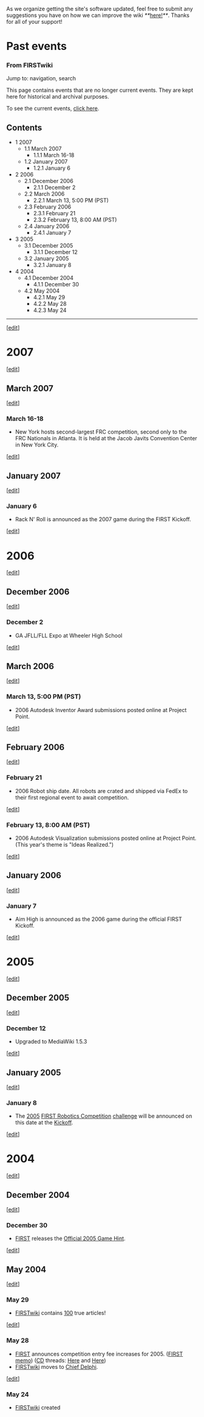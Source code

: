 As we organize getting the site's software updated, feel free to submit any
suggestions you have on how we can improve the wiki
_**_[here!](/index.php/User:Hallry/Suggestions "User:Hallry/Suggestions"
)_**_. Thanks for all of your support!

# Past events

### From FIRSTwiki

Jump to: navigation, search

This page contains events that are no longer current events. They are kept
here for historical and archival purposes.

To see the current events, [click here](/index.php/Current_events "Current
events" ).

## Contents

  * 1 2007
    * 1.1 March 2007
      * 1.1.1 March 16-18
    * 1.2 January 2007
      * 1.2.1 January 6
  * 2 2006
    * 2.1 December 2006
      * 2.1.1 December 2
    * 2.2 March 2006
      * 2.2.1 March 13, 5:00 PM (PST)
    * 2.3 February 2006
      * 2.3.1 February 21
      * 2.3.2 February 13, 8:00 AM (PST)
    * 2.4 January 2006
      * 2.4.1 January 7
  * 3 2005
    * 3.1 December 2005
      * 3.1.1 December 12
    * 3.2 January 2005
      * 3.2.1 January 8
  * 4 2004
    * 4.1 December 2004
      * 4.1.1 December 30
    * 4.2 May 2004
      * 4.2.1 May 29
      * 4.2.2 May 28
      * 4.2.3 May 24  
---  
  
[[edit](/index.php?title=Past_events&action=edit&section=1 "Edit section:
2007" )]

#  2007

[[edit](/index.php?title=Past_events&action=edit&section=2 "Edit section:
March 2007" )]

##  March 2007

[[edit](/index.php?title=Past_events&action=edit&section=3 "Edit section:
March 16-18" )]

###  March 16-18

  * New York hosts second-largest FRC competition, second only to the FRC Nationals in Atlanta. It is held at the Jacob Javits Convention Center in New York City. 

[[edit](/index.php?title=Past_events&action=edit&section=4 "Edit section:
January 2007" )]

##  January 2007

[[edit](/index.php?title=Past_events&action=edit&section=5 "Edit section:
January 6" )]

###  January 6

  * Rack N' Roll is announced as the 2007 game during the FIRST Kickoff. 

[[edit](/index.php?title=Past_events&action=edit&section=6 "Edit section:
2006" )]

#  2006

[[edit](/index.php?title=Past_events&action=edit&section=7 "Edit section:
December 2006" )]

##  December 2006

[[edit](/index.php?title=Past_events&action=edit&section=8 "Edit section:
December 2" )]

###  December 2

  * GA JFLL/FLL Expo at Wheeler High School 

[[edit](/index.php?title=Past_events&action=edit&section=9 "Edit section:
March 2006" )]

##  March 2006

[[edit](/index.php?title=Past_events&action=edit&section=10 "Edit section:
March 13, 5:00 PM \(PST\)" )]

###  March 13, 5:00 PM (PST)

  * 2006 Autodesk Inventor Award submissions posted online at Project Point. 

[[edit](/index.php?title=Past_events&action=edit&section=11 "Edit section:
February 2006" )]

##  February 2006

[[edit](/index.php?title=Past_events&action=edit&section=12 "Edit section:
February 21" )]

###  February 21

  * 2006 Robot ship date. All robots are crated and shipped via FedEx to their first regional event to await competition. 

[[edit](/index.php?title=Past_events&action=edit&section=13 "Edit section:
February 13, 8:00 AM \(PST\)" )]

###  February 13, 8:00 AM (PST)

  * 2006 Autodesk Visualization submissions posted online at Project Point. (This year's theme is "Ideas Realized.") 

[[edit](/index.php?title=Past_events&action=edit&section=14 "Edit section:
January 2006" )]

##  January 2006

[[edit](/index.php?title=Past_events&action=edit&section=15 "Edit section:
January 7" )]

###  January 7

  * Aim High is announced as the 2006 game during the official FIRST Kickoff. 

[[edit](/index.php?title=Past_events&action=edit&section=16 "Edit section:
2005" )]

#  2005

[[edit](/index.php?title=Past_events&action=edit&section=17 "Edit section:
December 2005" )]

##  December 2005

[[edit](/index.php?title=Past_events&action=edit&section=18 "Edit section:
December 12" )]

###  December 12

  * Upgraded to MediaWiki 1.5.3 

[[edit](/index.php?title=Past_events&action=edit&section=19 "Edit section:
January 2005" )]

##  January 2005

[[edit](/index.php?title=Past_events&action=edit&section=20 "Edit section:
January 8" )]

###  January 8

  * The [2005](/index.php/Untitled_2005_game "Untitled 2005 game" ) [FIRST Robotics Competition](/index.php/FIRST_Robotics_Competition "FIRST Robotics Competition" ) [challenge](/index.php/Game "Game" ) will be announced on this date at the [Kickoff](/index.php/Kickoff "Kickoff" ). 

[[edit](/index.php?title=Past_events&action=edit&section=21 "Edit section:
2004" )]

#  2004

[[edit](/index.php?title=Past_events&action=edit&section=22 "Edit section:
December 2004" )]

##  December 2004

[[edit](/index.php?title=Past_events&action=edit&section=23 "Edit section:
December 30" )]

###  December 30

  * [FIRST](/index.php/FIRST "FIRST" ) releases the [Official 2005 Game Hint](/index.php/Official_2005_Game_Hint "Official 2005 Game Hint" ). 

[[edit](/index.php?title=Past_events&action=edit&section=24 "Edit section: May
2004" )]

##  May 2004

[[edit](/index.php?title=Past_events&action=edit&section=25 "Edit section: May
29" )]

###  May 29

  * [FIRSTwiki](/index.php/FIRSTwiki "FIRSTwiki" ) contains [100](/index.php/Special:Statistics "Special:Statistics" ) true articles! 

[[edit](/index.php?title=Past_events&action=edit&section=26 "Edit section: May
28" )]

###  May 28

  * [FIRST](/index.php/FIRST "FIRST" ) announces competition entry fee increases for 2005. ([FIRST memo](http://www.usfirst.org/robotics/2005/regfeememo.htm "http://www.usfirst.org/robotics/2005/regfeememo.htm" )) ([CD](/index.php/Chief_Delphi "Chief Delphi" ) threads: [Here](http://www.chiefdelphi.com/forums/showthread.php?threadid=28820 "http://www.chiefdelphi.com/forums/showthread.php?threadid=28820" ) and [Here](http://www.chiefdelphi.com/forums/showthread.php?threadid=28828 "http://www.chiefdelphi.com/forums/showthread.php?threadid=28828" )) 
  * [FIRSTwiki](/index.php/FIRSTwiki "FIRSTwiki" ) moves to [Chief Delphi](/index.php/Chief_Delphi "Chief Delphi" ). 

[[edit](/index.php?title=Past_events&action=edit&section=27 "Edit section: May
24" )]

### May 24

  * [FIRSTwiki](/index.php/FIRSTwiki "FIRSTwiki" ) created 


